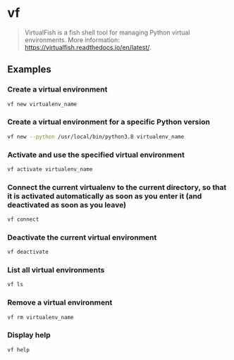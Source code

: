# vf

> VirtualFish is a fish shell tool for managing Python virtual environments. More information: <https://virtualfish.readthedocs.io/en/latest/>.

## Examples

### Create a virtual environment

```bash
vf new virtualenv_name
```

### Create a virtual environment for a specific Python version

```bash
vf new --python /usr/local/bin/python3.8 virtualenv_name
```

### Activate and use the specified virtual environment

```bash
vf activate virtualenv_name
```

### Connect the current virtualenv to the current directory, so that it is activated automatically as soon as you enter it (and deactivated as soon as you leave)

```bash
vf connect
```

### Deactivate the current virtual environment

```bash
vf deactivate
```

### List all virtual environments

```bash
vf ls
```

### Remove a virtual environment

```bash
vf rm virtualenv_name
```

### Display help

```bash
vf help
```
